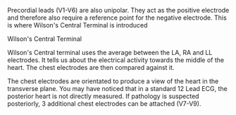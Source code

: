 Precordial leads (V1-V6) are also unipolar. They act as the positive electrode and therefore also require a reference point for the negative electrode. This is where Wilson's Central Terminal is introduced

Wilson's Central Terminal

Wilson's Central terminal uses the average between the LA, RA and LL electrodes. It tells us about the electrical activity towards the middle of the heart. The chest electrodes are then compared against it.

The chest electrodes are orientated to produce a view of the heart in the transverse plane. You may have noticed that in a standard 12 Lead ECG, the posterior heart is not directly measured. If pathology is suspected posteriorly, 3 additional chest electrodes can be attached (V7-V9).
